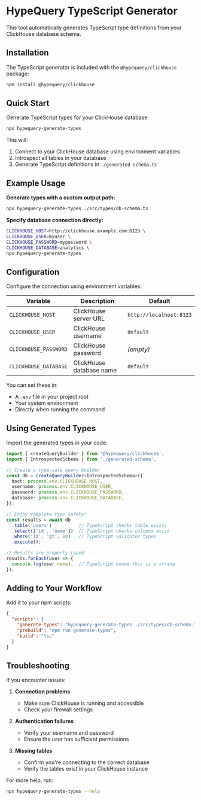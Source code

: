 # HypeQuery TypeScript Generator

This tool automatically generates TypeScript type definitions from your ClickHouse database schema.

## Installation

The TypeScript generator is included with the `@hypequery/clickhouse` package:

```bash
npm install @hypequery/clickhouse
```

## Quick Start

Generate TypeScript types for your ClickHouse database:

```bash
npx hypequery-generate-types
```

This will:
1. Connect to your ClickHouse database using environment variables
2. Introspect all tables in your database
3. Generate TypeScript definitions in `./generated-schema.ts`

## Example Usage

**Generate types with a custom output path:**

```bash
npx hypequery-generate-types ./src/types/db-schema.ts
```

**Specify database connection directly:**

```bash
CLICKHOUSE_HOST=http://clickhouse.example.com:8123 \
CLICKHOUSE_USER=myuser \
CLICKHOUSE_PASSWORD=mypassword \
CLICKHOUSE_DATABASE=analytics \
npx hypequery-generate-types
```

## Configuration

Configure the connection using environment variables:

| Variable | Description | Default |
|----------|-------------|---------|
| `CLICKHOUSE_HOST` | ClickHouse server URL | `http://localhost:8123` |
| `CLICKHOUSE_USER` | ClickHouse username | `default` |
| `CLICKHOUSE_PASSWORD` | ClickHouse password | _(empty)_ |
| `CLICKHOUSE_DATABASE` | ClickHouse database name | `default` |

You can set these in:
- A `.env` file in your project root
- Your system environment
- Directly when running the command

## Using Generated Types

Import the generated types in your code:

```typescript
import { createQueryBuilder } from '@hypequery/clickhouse';
import { IntrospectedSchema } from './generated-schema';

// Create a type-safe query builder
const db = createQueryBuilder<IntrospectedSchema>({
  host: process.env.CLICKHOUSE_HOST,
  username: process.env.CLICKHOUSE_USER,
  password: process.env.CLICKHOUSE_PASSWORD,
  database: process.env.CLICKHOUSE_DATABASE,
});

// Enjoy complete type safety!
const results = await db
  .table('users')          // TypeScript checks table exists
  .select(['id', 'name'])  // TypeScript checks columns exist
  .where('id', 'gt', 10)   // TypeScript validates types
  .execute();

// Results are properly typed
results.forEach(user => {
  console.log(user.name);  // TypeScript knows this is a string
});
```

## Adding to Your Workflow

Add it to your npm scripts:

```json
{
  "scripts": {
    "generate-types": "hypequery-generate-types ./src/types/db-schema.ts",
    "prebuild": "npm run generate-types",
    "build": "tsc"
  }
}
```

## Troubleshooting

If you encounter issues:

1. **Connection problems**
   - Make sure ClickHouse is running and accessible
   - Check your firewall settings

2. **Authentication failures**
   - Verify your username and password
   - Ensure the user has sufficient permissions

3. **Missing tables**
   - Confirm you're connecting to the correct database
   - Verify the tables exist in your ClickHouse instance

For more help, run:

```bash
npx hypequery-generate-types --help
``` 